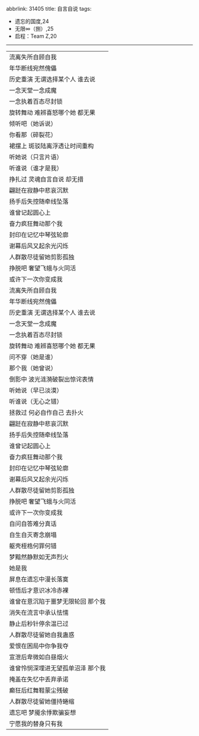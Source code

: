 abbrlink: 31405
title: 自言自说
tags:
  - 遗忘的国度,24
  - 无限∞（捌）,25
  - 启程：Team Z,20
---
|      |
|--|
|流离失所自顾自我|
|年华断线宛然傀儡|
|历史重演 无谓选择某个人 谁去说|
|一念天堂一念成魔|
|一念执着百态尽封锁|
|旋转舞动 难辨喜怒哪个她 都无果|
|倾听吧（她诉说）|
|你看那（碎裂花）|
|裙摆上 斑驳陆离浮透让时间重构|
|听她说（只言片语）|
|听谁说（谁才是我）|
|挣扎过 灵魂自言自说 却无措|
|翩跹在寂静中悲哀沉默|
|扬手后失控随牵线坠落|
|谁曾记起圆心上|
|奋力疯狂舞动那个我|
|封印在记忆中琴弦轮廓|
|谢幕后风又起余光闪烁|
|人群散尽徒留她剪影孤独|
|挣脱吧 奢望飞蛾与火同活|
|或许下一次你变成我|
|流离失所自顾自我|
|年华断线宛然傀儡|
|历史重演 无谓选择某个人 谁去说|
|一念天堂一念成魔|
|一念执着百态尽封锁|
|旋转舞动 难辨喜怒哪个她 都无果|
|问不穿（她是谁）|
|那个我（她曾说）|
|倒影中 波光涟漪破裂出惊诧表情|
|听她说（早已淡漠）|
|听谁说（无心之错）|
|拯救过 何必自作自己 去扑火|
|翩跹在寂静中悲哀沉默|
|扬手后失控随牵线坠落|
|谁曾记起圆心上|
|奋力疯狂舞动那个我|
|封印在记忆中琴弦轮廓|
|谢幕后风又起余光闪烁|
|人群散尽徒留她剪影孤独|
|挣脱吧 奢望飞蛾与火同活|
|或许下一次你变成我|
|自问自答难分真话|
|自生自灭寄念崩塌|
|躯壳桎梏何罪何错|
|梦黯然静默如无声烈火|
|她是我|
|屏息在遗忘中漫长落寞|
|顿悟后才意识冰冷赤裸|
|谁曾在意沉陷于噩梦无限轮回 那个我|
|消失在流言中承认怯懦|
|静止后秒针停余温已过|
|人群散尽徒留她自我蛊惑|
|爱恨在困局中你争我夺|
|宣泄后卑微如白昼烟火|
|谁曾怜悯深埋进无望孤单沼泽 那个我|
|掩盖在失忆中丢弃承诺|
|癫狂后红舞鞋蒙尘残破|
|人群散尽徒留她僵持蜷缩|
|遗忘吧 梦魇余悸欺骗妄想|
|宁愿我的替身只有我|